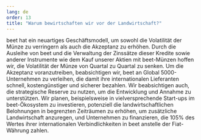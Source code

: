 ```yaml
---
lang: de
order: 13
title: "Warum bewirtschaften wir vor der Landwirtschaft?"
---
```


beet hat ein neuartiges Geschäftsmodell, um sowohl die Volatilität der Münze zu verringern als auch die Akzeptanz zu erhöhen. Durch die Ausleihe von beet und die Verwaltung der Zinssätze dieser Kredite sowie anderer Instrumente wie dem Kauf unserer Aktien mit beet-Münzen hoffen wir, die Volatilität der Münze von Quartal zu Quartal zu senken. Um die Akzeptanz voranzutreiben, beabsichtigen wir, beet an Global 5000-Unternehmen zu verleihen, die damit ihre internationalen Lieferanten schnell, kostengünstiger und sicherer bezahlen. Wir beabsichtigen auch, die strategische Reserve zu nutzen, um die Entwicklung und Annahme zu unterstützen. Wir planen, beispielsweise in vielversprechende Start-ups im beet-Ökosystem zu investieren, potenziell die landwirtschaftlichen Belohnungen in begrenzten Zeiträumen zu erhöhen, um zusätzliche Landwirtschaft anzuregen, und Unternehmen zu finanzieren, die 105% des Wertes ihrer internationalen Verbindlichkeiten in beet anstelle der Fiat-Währung zahlen.
